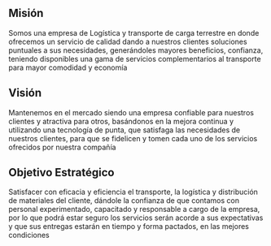 ## Misión
Somos una empresa de Logística y transporte de carga terrestre en donde ofrecemos un servicio de calidad dando a nuestros clientes soluciones puntuales a sus necesidades, generándoles mayores beneficios, confianza, teniendo disponibles una gama de servicios complementarios al transporte para mayor comodidad y economía

## Visión
Mantenemos en el mercado siendo una empresa confiable para nuestros clientes y atractiva para otros, basándonos en la mejora continua y utilizando una tecnología de punta, que satisfaga las necesidades de nuestros clientes, para que se fidelicen y tomen cada uno de los servicios ofrecidos por nuestra compañía

## Objetivo Estratégico
Satisfacer con eficacia y eficiencia el transporte, la logística y distribución de materiales del cliente, dándole la confianza de que contamos con personal experimentado, capacitado y responsable a cargo de la empresa, por lo que podrá estar seguro los servicios serán acorde a sus expectativas y que sus entregas estarán en tiempo y forma pactados, en las mejores condiciones